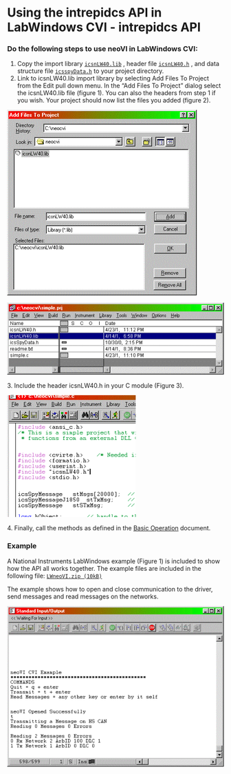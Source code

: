 # Using the intrepidcs API in LabWindows CVI - intrepidcs API

### Do the following steps to use neoVI in LabWindows CVI:

1. Copy the import library [`icsnLW40.lib`](https://cdn.intrepidcs.net/guides/neoVIDLL/\_downloads/d1f3dcbcba178345f051f879ec480914/icsnLW40.lib) , header file [`icsnLW40.h`](https://cdn.intrepidcs.net/guides/neoVIDLL/\_downloads/598f143f1f75ef5ae5fd00ca8a90b941/icsnLW40.h) , and data structure file [`icsspyData.h`](https://cdn.intrepidcs.net/guides/neoVIDLL/\_downloads/992e8da1b2d36ae30971680acb37b1e1/icsspyData.h) to your project directory.
2. Link to icsnLW40.lib import library by selecting Add Files To Project from the Edit pull down menu. In the “Add Files To Project” dialog select the icsnLW40.lib file (figure 1). You can also the headers from step 1 if you wish. Your project should now list the files you added (figure 2).

![Figure 1 - Link to the “icsnLW40.lib”](../.gitbook/assets/lwinaddlib.gif)

![Figure 2 - The project window with the library added.](../.gitbook/assets/lwproj.gif)

3\. Include the header icsnLW40.h in your C module (Figure 3).

![Figure 3 - The #include statement in the C module.](../.gitbook/assets/lwinclude.gif)

4\. Finally, call the methods as defined in the [Basic Operation](./) document.

### Example

A National Instruments LabWindows example (Figure 1) is included to show how the API all works together. The example files are included in the following file: [`LWneoVI.zip (10kB)`](https://cdn.intrepidcs.net/guides/neoVIDLL/\_downloads/66b9855e6b7dfff4916460ef94d96e89/LWneoVI.zip)

The example shows how to open and close communication to the driver, send messages and read messages on the networks.

![Figure 4 - The LabWindows CVI Example.](../.gitbook/assets/lwinex.gif)
